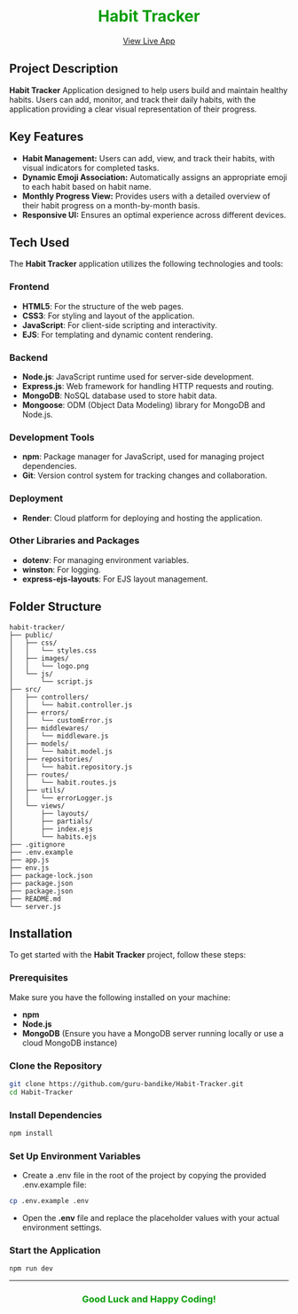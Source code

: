 <h1 align="center" style="font-weight: bolder; color: #059d06">Habit Tracker</h1>

<p align="center">
  <a href="https://habit-tracker-two-kohl.vercel.app/" target="_blank">View Live App</a>
</p>

## Project Description

**Habit Tracker** Application designed to help users build and maintain healthy habits. Users can add, monitor, and track their daily habits, with the application providing a clear visual representation of their progress.

## Key Features

- **Habit Management:** Users can add, view, and track their habits, with visual indicators for completed tasks.
- **Dynamic Emoji Association:** Automatically assigns an appropriate emoji to each habit based on habit name.
- **Monthly Progress View:** Provides users with a detailed overview of their habit progress on a month-by-month basis.
- **Responsive UI:** Ensures an optimal experience across different devices.

## Tech Used

The **Habit Tracker** application utilizes the following technologies and tools:

### Frontend

- **HTML5**: For the structure of the web pages.
- **CSS3**: For styling and layout of the application.
- **JavaScript**: For client-side scripting and interactivity.
- **EJS**: For templating and dynamic content rendering.

### Backend

- **Node.js**: JavaScript runtime used for server-side development.
- **Express.js**: Web framework for handling HTTP requests and routing.
- **MongoDB**: NoSQL database used to store habit data.
- **Mongoose**: ODM (Object Data Modeling) library for MongoDB and Node.js.

### Development Tools

- **npm**: Package manager for JavaScript, used for managing project dependencies.
- **Git**: Version control system for tracking changes and collaboration.

### Deployment

- **Render**: Cloud platform for deploying and hosting the application.

### Other Libraries and Packages

- **dotenv**: For managing environment variables.
- **winston**: For logging.
- **express-ejs-layouts**: For EJS layout management.

## Folder Structure

```
habit-tracker/
├── public/
│   ├── css/
│   │   └── styles.css
│   ├── images/
│   │   └── logo.png
│   └── js/
│       └── script.js
├── src/
│   ├── controllers/
│   │   └── habit.controller.js
│   ├── errors/
│   │   └── customError.js
│   ├── middlewares/
│   │   └── middleware.js
│   ├── models/
│   │   └── habit.model.js
│   ├── repositories/
│   │   └── habit.repository.js
│   ├── routes/
│   │   └── habit.routes.js
│   ├── utils/
│   │   └── errorLogger.js
│   └── views/
│       ├── layouts/
│       ├── partials/
│       ├── index.ejs
│       └── habits.ejs
├── .gitignore
├── .env.example
├── app.js
├── env.js
├── package-lock.json
├── package.json
├── package.json
├── README.md
└── server.js

```

## Installation

To get started with the **Habit Tracker** project, follow these steps:

### Prerequisites

Make sure you have the following installed on your machine:

- **npm**
- **Node.js**
- **MongoDB** (Ensure you have a MongoDB server running locally or use a cloud MongoDB instance)

### Clone the Repository

```bash
git clone https://github.com/guru-bandike/Habit-Tracker.git
cd Habit-Tracker

```

### Install Dependencies

```bash
npm install
```

### Set Up Environment Variables

- Create a .env file in the root of the project by copying the provided .env.example file:

```bash
cp .env.example .env
```

- Open the **.env** file and replace the placeholder values with your actual environment settings.

### Start the Application

```
npm run dev
```

---

<h3 align="center" style="font-weight: bolder; color: #059d06">Good Luck and Happy Coding!</h3>
